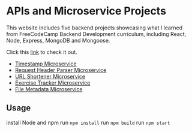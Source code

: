 # APIs and Microservice Projects

This website includes five backend projects showcasing what I learned from
FreeCodeCamp Backend Development curriculum, including React, Node, Express, MongoDB and Mongoose.

Click this [link](https://back-end-projects.herokuapp.com/) to check it out.
- [Timestamp Microservice](https://back-end-projects.herokuapp.com/timestamp) 
- [Request Header Parser Microservice](https://back-end-projects.herokuapp.com/headerparser)
- [URL Shortener Microservice](https://back-end-projects.herokuapp.com/urlshortener) 
- [Exercise Tracker Microservice](https://back-end-projects.herokuapp.com/exercisetracker) 
- [File Metadata Microservice](https://back-end-projects.herokuapp.com/metadata) 

## Usage
install Node and npm
run `npm install` 
run `npm build`
run `npm start`




